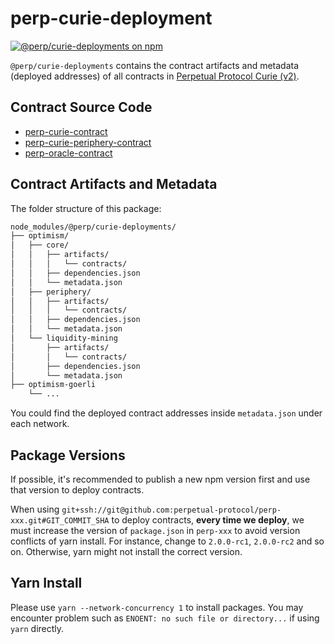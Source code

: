 # perp-curie-deployment

[![@perp/curie-deployments on npm](https://img.shields.io/npm/v/@perp/curie-deployments?style=flat-square)](https://www.npmjs.com/package/@perp/curie-deployments)

`@perp/curie-deployments` contains the contract artifacts and metadata (deployed addresses) of all contracts in [Perpetual Protocol Curie (v2)](https://perp.com/).

## Contract Source Code

- [perp-curie-contract](https://github.com/perpetual-protocol/perp-curie-contract)
- [perp-curie-periphery-contract](https://github.com/perpetual-protocol/perp-curie-periphery-contract)
- [perp-oracle-contract](https://github.com/perpetual-protocol/perp-oracle-contract)

## Contract Artifacts and Metadata

The folder structure of this package:

```bash
node_modules/@perp/curie-deployments/
├── optimism/
│   ├── core/
│   │   ├── artifacts/
│   │   │   └── contracts/
│   │   ├── dependencies.json
│   │   └── metadata.json
│   ├── periphery/
│   │   ├── artifacts/
│   │   │   └── contracts/
│   │   ├── dependencies.json
│   │   └── metadata.json
│   └── liquidity-mining
│       ├── artifacts/
│       │   └── contracts/
│       ├── dependencies.json
│       └── metadata.json
├── optimism-goerli
    └── ...
```

You could find the deployed contract addresses inside `metadata.json` under each network.

## Package Versions

If possible, it's recommended to publish a new npm version first and use that version to deploy contracts.

When using `git+ssh://git@github.com:perpetual-protocol/perp-xxx.git#GIT_COMMIT_SHA` to deploy contracts, **every time we deploy**, we must increase the version of `package.json` in `perp-xxx` to avoid version conflicts of yarn install. For instance, change to `2.0.0-rc1`, `2.0.0-rc2` and so on. Otherwise, yarn might not install the correct version.

## Yarn Install
Please use `yarn --network-concurrency 1` to install packages.
You may encounter problem such as `ENOENT: no such file or directory...` if using `yarn` directly.

